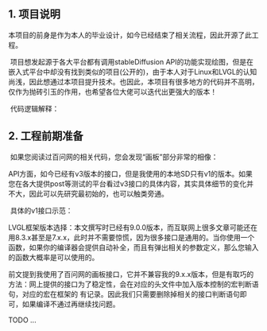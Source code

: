 ## 1. 项目说明

​		本项目的前身是作为本人的毕业设计，如今已经结束了相关流程，因此开源了此工程。

​		项目想发起源于各大平台都有调用stableDiffusion API的功能实现绘图，但是在嵌入式平台中却没有找到类似的项目(公开的)，由于本人对于Linux和LVGL的认知尚浅，因此想通过本项目提升技术。也因此，本项目有很多地方的代码并不高明，仅作为抛砖引玉的作用，也希望各位大佬可以迭代出更强大的版本！

​		代码逻辑解释：

## 2. 工程前期准备		

​		如果您阅读过百问网的相关代码，您会发现“画板”部分非常的相像：

​		API方面，如今已经有v3版本的接口，但是我使用的本地SD只有v1的版本。如果您在各大提供post等测试的平台看过v3接口的具体内容，其实具体细节的变化并不大，因此可以先研究最初始的，也可以触类旁通。

​		具体的v1接口示范：

​		LVGL框架版本选择：本文撰写时已经有9.0.0版本，而互联网上很多文章可能还在用8.3.x甚至是7.x.x，此时并不需要惊慌，因为很多接口是通用的。当你使用一个函数，如果你的编译器会提供自动补全，而且有弹出相关的参数定义，那么您输入的函数大概率是可以使用的。

​		前文提到我使用了百问网的画板接口，它并不兼容我的9.x.x版本，但是有取巧的方法：网上提供的接口为了稳定性，会在对应的头文件中加入版本控制的宏判断语句，对应的宏在框架的 有记录。因此我们只需要删除掉相关的接口判断语句即可，如果编译不通过再继续找问题。

TODO ...
